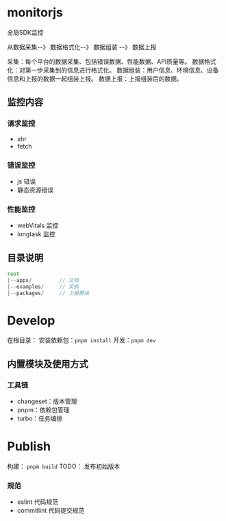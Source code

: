 # monitorjs
全局SDK监控

从数据采集--》 数据格式化--》 数据组装 --》 数据上报

采集：每个平台的数据采集、包括错误数据、性能数据、API质量等。
数据格式化：对第一步采集到的信息进行格式化。
数据组装：用户信息、环境信息、设备信息和上报的数据一起组装上报。
数据上报：上报组装后的数据。

## 监控内容
### 请求监控
- xhr
- fetch

### 错误监控
- js 错误
- 静态资源错误
### 性能监控
- webVitals 监控
- longtask 监控

## 目录说明
```js
root
|--apps/         // 文档  
|--examples/     // 实例
|--packages/     // 上报模块

```
# Develop
在根目录：
安装依赖包：`pnpm install`
开发：`pnpm dev`
## 内置模块及使用方式
### 工具链
- changeset：版本管理
- pnpm：依赖包管理
- turbo：任务编排

# Publish
构建： `pnpm build` 
TODO： 发布初始版本

### 规范
- eslint 代码规范
- commitlint 代码提交规范
